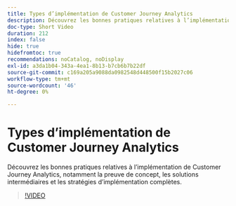 ```yaml
---
title: Types d’implémentation de Customer Journey Analytics
description: Découvrez les bonnes pratiques relatives à l’implémentation de Customer Journey Analytics, notamment la preuve de concept, les solutions intermédiaires et les stratégies d’implémentation complètes.
doc-type: Short Video
duration: 212
index: false
hide: true
hidefromtoc: true
recommendations: noCatalog, noDisplay
exl-id: a3da1b04-343a-4ea1-8b13-b7cb6b7b22df
source-git-commit: c169a205a9088da0982548d448500f15b2027c06
workflow-type: tm+mt
source-wordcount: '46'
ht-degree: 0%

---
```


# Types d’implémentation de Customer Journey Analytics

Découvrez les bonnes pratiques relatives à l’implémentation de Customer Journey Analytics, notamment la preuve de concept, les solutions intermédiaires et les stratégies d’implémentation complètes.

<!-- 62_S113_3442460_211_best-practices-for-implementing-customer-journey-analytics -->
>[!VIDEO](https://video.tv.adobe.com/v/3460068/?learn=on&enablevpops=true&captions=fre_fr)
